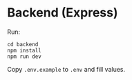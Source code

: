 # Backend (Express)

Run:

```
cd backend
npm install
npm run dev
```

Copy `.env.example` to `.env` and fill values.
